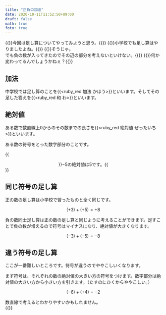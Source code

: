 ```yaml
---
title: "正負の加法"
date: 2020-10-11T11:52:50+09:00
draft: false
math: true
foto: true
---
```


{{<balloon-left>}}今回は足し算についてやってみようと思う。{{</balloon-left>}}
{{<balloon-right>}}小学校でも足し算はやりましたよね。{{</balloon-right>}}
{{<balloon-left>}}そうじゃ。  
でも負の数が入ってきたのでその辺の部分を考えないといけない。{{</balloon-left>}}
{{<balloon-right>}}何か変わってるんでしょうかねぇ？{{</balloon-right>}}

## 加法
中学校では足し算のことを{{<ruby_red 加法 かほう>}}といいます。そしてその足した答えを{{<ruby_red 和 わ>}}といいます。

## 絶対値
ある数で数直線上$0$からのその数までの長さを{{<ruby_red 絶対値 ぜったいち>}}といいます。

ある数の符号をとった数字部分のことです。

{{<center>}}$-5$の絶対値は$5$です。{{</center>}}

## 同じ符号の足し算
正の数の足し算は小学校で習ったものと全く同じです。

$$(+3)+(+5)=+8$$ 

負の数同士足し算は正の数の足し算と同じように考えることができます。足すことで負の数が増えるので符号はマイナスになり、絶対値が大きくなります。

$$(-3)+(-5)=-8$$ 

## 違う符号の足し算
ここが一番難しいところです。符号が違うのでややこしいくなります。

まず符号は、それぞれの数の絶対値の大きい方の符号をつけます。数字部分は絶対値の大きい方から小さい方を引きます。（たすのにひくからややこしい。）

$$(-6)+(+4)=-2$$ 

数直線で考えるとわかりやすいかもしれません。  
{{<vimeo text="足し算動画" href="https://vimeo.com/263143459">}}